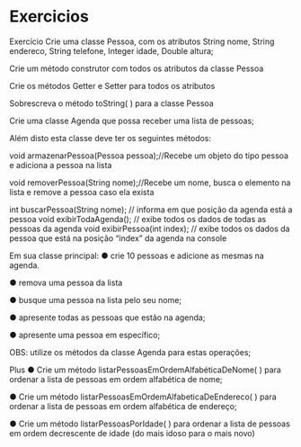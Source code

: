 # Exercicios
Exercício
Crie uma classe Pessoa, com os atributos String nome, String endereco, String telefone, Integer idade, Double altura;

Crie um método construtor com todos os atributos da classe Pessoa

Crie os métodos Getter e Setter para todos os atributos

Sobrescreva o método toString( ) para a classe Pessoa

Crie uma classe Agenda que possa receber uma lista de pessoas;

Além disto esta classe deve ter os seguintes métodos:

void armazenarPessoa(Pessoa pessoa);//Recebe um objeto do tipo pessoa e adiciona a pessoa na lista

void removerPessoa(String nome);//Recebe um nome, busca o elemento na lista e remove a pessoa caso ela exista

int buscarPessoa(String nome); // informa em que posição da agenda está a pessoa void exibirTodaAgenda(); // exibe todos os dados de todas as pessoas da agenda void exibirPessoa(int index); // exibe todos os dados da pessoa que está na posição “index” da agenda na console

Em sua classe principal:
● crie 10 pessoas e adicione as mesmas na agenda.

● remova uma pessoa da lista

● busque uma pessoa na lista pelo seu nome;

● apresente todas as pessoas que estão na agenda;

● apresente uma pessoa em específico;

OBS: utilize os métodos da classe Agenda para estas operações;

Plus
● Crie um método listarPessoasEmOrdemAlfabéticaDeNome( ) para ordenar a
lista de pessoas em ordem alfabética de nome;

● Crie um método listarPessoasEmOrdemAlfabeticaDeEndereco( ) para
ordenar a lista de pessoas em ordem alfabética de endereço;

● Crie um método listarPessoasPorIdade( ) para ordenar a lista de pessoas em
ordem decrescente de idade (do mais idoso para o mais novo)
